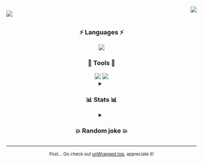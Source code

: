 <h1>
  <a href="#">&#x200B;</a>
  <img src="https://readme-typing-svg.herokuapp.com?font=Fira+Code&duration=2000&weight=700&size=36&pause=1000&color=3b27be&background=00000000&vCenter=true&repeat=false&width=435&height=40&lines=Hi+there%E2%80%89👋" />
  <img align="right" src="https://dcbadge.vercel.app/api/shield/315531146953752578?theme=discord-inverted" />
</h1>

<div align="center">
  <h3><a href="#">&#x200B;</a>⚡ Languages ⚡</h3>
  <img src="https://skillicons.dev/icons?i=js,ts,html,css,java,py,php,cpp,cs" />

  <h3><a href="#">&#x200B;</a>🔧 Tools 🔧</h3>
  <div align="center">
    <img src="https://skillicons.dev/icons?i=svelte,react,tailwind,figma,electron,threejs,nodejs,vite,mongodb,redis,mysql,firebase,supabase" />
    <img src="https://skillicons.dev/icons?i=gcp,aws,vercel,heroku,cloudflare,netlify,docker,git,bash,maven,androidstudio" />
  </div>

  <details>
    <summary><h3><a href="#">&#x200B;</a>📊 Stats 📊</h3></summary>
    <img height="175px" src="https://github-readme-stats.vercel.app/api/top-langs/?username=theSaintKappa&theme=tokyonight&layout=compact&count_private=true" />
    <img height="175px" src="https://github-readme-stats.vercel.app/api?username=theSaintkappa&theme=tokyonight&show_icons=true&count_private=true" />
    <img height="175px" src="https://github-readme-streak-stats.herokuapp.com/?user=theSaintKappa&theme=tokyonight&count_private=true" />
  </details>

  <details>
    <summary><h3><a href="#">&#x200B;</a>💥 Random joke 💥</h3></summary>
    <img src="https://readme-jokes.vercel.app/api" />
  </details>
  <hr>

  <sub>Psst... Go check out [unWrapped.top](https://unwrapped.top), appreciate it!</sub>
</div>
